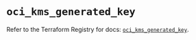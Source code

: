 # `oci_kms_generated_key`

Refer to the Terraform Registry for docs: [`oci_kms_generated_key`](https://registry.terraform.io/providers/hashicorp/oci/7.19.0/docs/resources/kms_generated_key).
